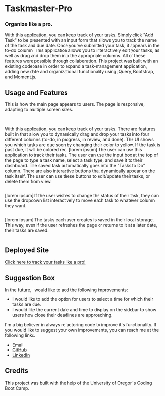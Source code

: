 # Taskmaster-Pro

### Organize like a pro.

With this application, you can keep track of your tasks. Simply click "Add Task" to be presented with an input form that allows you to track the name of the task and due date. Once you've submitted your task, it appears in the to-do column. This application allows you to interactively edit your tasks, as well as drag and drop them into the appropriate columns. All of these features were possible through collaberation. This project was built with an existing codebase in order to expand a task-management application, adding new date and organizational functionality using jQuery, Bootstrap, and Moment.js.

## Usage and Features

This is how the main page appears to users. The page is responsive, adapting to multiple screen sizes.

<p align="center">
<img src=""/>
<img src="">
</p>

With this application, you can keep track of your tasks. There are features built in that allow you to dynamically drag and drop your tasks into four different columns (to-do, in progress, in review, and done). The UI shows you which tasks are due soon by changing their color to yellow. If the task is past due, it will be colored red.
[lorem ipsum]
The user can use this application to track their tasks. The user can use the input box at the top of the page to type a task name, select a task type, and save it to their dashboard. The saved task automatically goes into the "Tasks to Do" column. There are also interactive buttons that dynamically appear on the task itself. The user can use these buttons to edit/update their tasks, or delete them from view.

<p align="center"><img src=""/></p>

[lorem ipsum]
If the user wishes to change the status of their task, they can use the dropdown list interactively to move each task to whatever column they want.

<p align="center"><img src=""/></p>

[lorem ipsum]
The tasks each user creates is saved in their local storage. This way, even if the user refreshes the page or returns to it at a later date, their tasks are saved.

<p align="center"><img src=""/></p>

## Deployed Site

<a href="https://ashlynn4567.github.io/Taskmaster-Pro/">Click here to track your tasks like a pro!</a>

## Suggestion Box

In the future, I would like to add the following improvements:

- I would like to add the option for users to select a time for which their tasks are due.
- I would like the current date and time to display on the sidebar to show users how close their deadlines are approaching.

I'm a big believer in always refactoring code to improve it's functionality. If you would like to suggest your own improvements, you can reach me at the following links.

- <a href="mailto:ashlynn4567@gmail.com">Email<a>
- <a href="https://github.com/ashlynn4567">GitHub<a>
- <a href="https://www.linkedin.com/in/ashley-lynn-smith/">LinkedIn</a>

## Credits

This project was built with the help of the University of Oregon's Coding Boot Camp.
